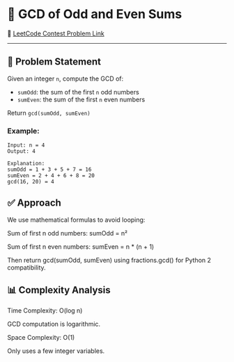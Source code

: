# 🧮 GCD of Odd and Even Sums

🔗 [LeetCode Contest Problem Link](https://leetcode.com/contest/weekly-contest-464/problems/gcd-of-odd-and-even-sums/submissions/1749631995/)

---

## 🧠 Problem Statement

Given an integer `n`, compute the GCD of:
- `sumOdd`: the sum of the first `n` odd numbers
- `sumEven`: the sum of the first `n` even numbers

Return `gcd(sumOdd, sumEven)`

### Example:
```text
Input: n = 4
Output: 4

Explanation:
sumOdd = 1 + 3 + 5 + 7 = 16
sumEven = 2 + 4 + 6 + 8 = 20
gcd(16, 20) = 4
```
## ✅ Approach
We use mathematical formulas to avoid looping:

Sum of first n odd numbers: sumOdd = n²

Sum of first n even numbers: sumEven = n * (n + 1)

Then return gcd(sumOdd, sumEven) using fractions.gcd() for Python 2 compatibility.

## 📊 Complexity Analysis
Time Complexity: O(log n)

GCD computation is logarithmic.

Space Complexity: O(1)

Only uses a few integer variables.
